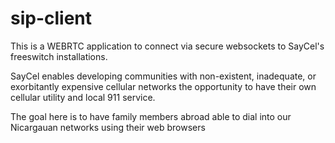 # sip-client
This is a WEBRTC application to connect via secure websockets to SayCel's freeswitch installations. 

SayCel enables developing communities with non-existent, inadequate, or exorbitantly expensive cellular networks the opportunity to have their own cellular utility and local 911 service. 

The goal here is to have family members abroad able to dial into our Nicargauan networks using their web browsers
